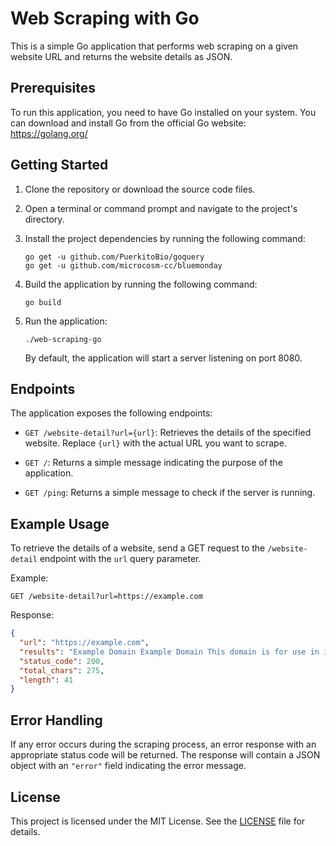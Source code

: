 # Web Scraping with Go

This is a simple Go application that performs web scraping on a given website URL and returns the website details as JSON.

## Prerequisites

To run this application, you need to have Go installed on your system. You can download and install Go from the official Go website: https://golang.org/

## Getting Started

1. Clone the repository or download the source code files.

2. Open a terminal or command prompt and navigate to the project's directory.

3. Install the project dependencies by running the following command:

   ```shell
   go get -u github.com/PuerkitoBio/goquery
   go get -u github.com/microcosm-cc/bluemonday
   ```

4. Build the application by running the following command:

   ```shell
   go build
   ```

5. Run the application:

   ```shell
   ./web-scraping-go
   ```

   By default, the application will start a server listening on port 8080.

## Endpoints

The application exposes the following endpoints:

- `GET /website-detail?url={url}`: Retrieves the details of the specified website. Replace `{url}` with the actual URL you want to scrape.

- `GET /`: Returns a simple message indicating the purpose of the application.

- `GET /ping`: Returns a simple message to check if the server is running.

## Example Usage

To retrieve the details of a website, send a GET request to the `/website-detail` endpoint with the `url` query parameter.

Example:

```
GET /website-detail?url=https://example.com
```

Response:

```json
{
  "url": "https://example.com",
  "results": "Example Domain Example Domain This domain is for use in illustrative examples in documents. You may use this domain in literature without prior coordination or asking for permission. More information...",
  "status_code": 200,
  "total_chars": 275,
  "length": 41
}
```

## Error Handling

If any error occurs during the scraping process, an error response with an appropriate status code will be returned. The response will contain a JSON object with an `"error"` field indicating the error message.

## License

This project is licensed under the MIT License. See the [LICENSE](LICENSE) file for details.
